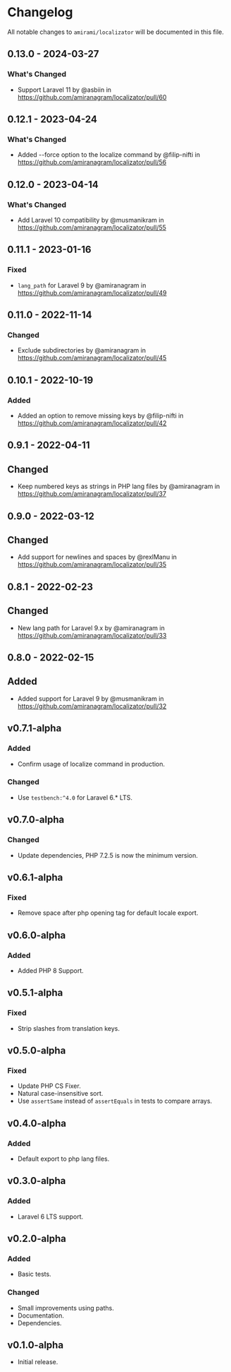 # Changelog

All notable changes to `amirami/localizator` will be documented in this file.

## 0.13.0 - 2024-03-27

### What's Changed

* Support Laravel 11 by @asbiin in https://github.com/amiranagram/localizator/pull/60

## 0.12.1 - 2023-04-24

### What's Changed

- Added --force option to the localize command by @filip-nifti in https://github.com/amiranagram/localizator/pull/56

## 0.12.0 - 2023-04-14

### What's Changed

- Add Laravel 10 compatibility by @musmanikram in https://github.com/amiranagram/localizator/pull/55

## 0.11.1 - 2023-01-16

### Fixed

- `lang_path` for Laravel 9 by @amiranagram in https://github.com/amiranagram/localizator/pull/49

## 0.11.0 - 2022-11-14

### Changed

- Exclude subdirectories by @amiranagram in https://github.com/amiranagram/localizator/pull/45

## 0.10.1 - 2022-10-19

### Added

- Added an option to remove missing keys by @filip-nifti in https://github.com/amiranagram/localizator/pull/42

## 0.9.1 - 2022-04-11

## Changed

- Keep numbered keys as strings in PHP lang files by @amiranagram in https://github.com/amiranagram/localizator/pull/37

## 0.9.0 - 2022-03-12

## Changed

- Add support for newlines and spaces by @rexlManu in https://github.com/amiranagram/localizator/pull/35

## 0.8.1 - 2022-02-23

## Changed

- New lang path for Laravel 9.x by @amiranagram in https://github.com/amiranagram/localizator/pull/33

## 0.8.0 - 2022-02-15

## Added

- Added support for Laravel 9 by @musmanikram in https://github.com/amiranagram/localizator/pull/32

## v0.7.1-alpha

### Added

- Confirm usage of localize command in production.

### Changed

- Use `testbench:^4.0` for Laravel 6.* LTS.

## v0.7.0-alpha

### Changed

- Update dependencies, PHP 7.2.5 is now the minimum version.

## v0.6.1-alpha

### Fixed

- Remove space after php opening tag for default locale export.

## v0.6.0-alpha

### Added

- Added PHP 8 Support.

## v0.5.1-alpha

### Fixed

- Strip slashes from translation keys.

## v0.5.0-alpha

### Fixed

- Update PHP CS Fixer.
- Natural case-insensitive sort.
- Use `assertSame` instead of `assertEquals` in tests to compare arrays.

## v0.4.0-alpha

### Added

- Default export to php lang files.

## v0.3.0-alpha

### Added

- Laravel 6 LTS support.

## v0.2.0-alpha

### Added

- Basic tests.

### Changed

- Small improvements using paths.
- Documentation.
- Dependencies.

## v0.1.0-alpha

- Initial release.
